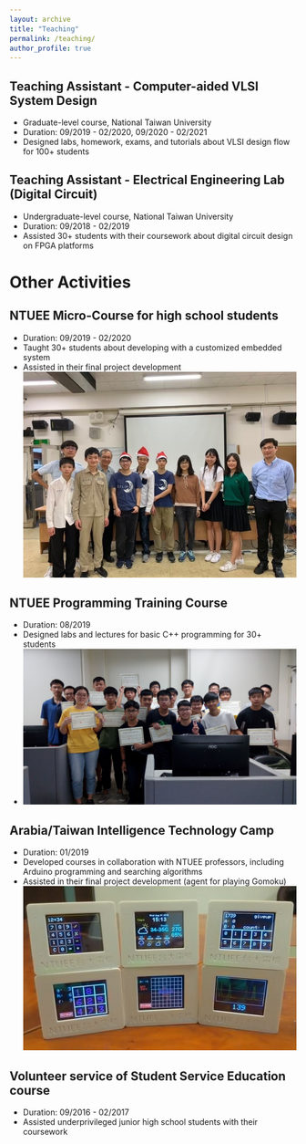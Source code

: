 ```yaml
---
layout: archive
title: "Teaching"
permalink: /teaching/
author_profile: true
---
```


## Teaching Assistant - Computer-aided VLSI System Design
* Graduate-level course, National Taiwan University
* Duration: 09/2019 - 02/2020, 09/2020 - 02/2021
* Designed labs, homework, exams, and tutorials about VLSI design flow for 100+ students

## Teaching Assistant - Electrical Engineering Lab (Digital Circuit)
* Undergraduate-level course, National Taiwan University
* Duration: 09/2018 - 02/2019
* Assisted 30+ students with their coursework about digital circuit design on FPGA platforms

Other Activities
===

## NTUEE Micro-Course for high school students
* Duration: 09/2019 - 02/2020
* Taught 30+ students about developing with a customized embedded system
* Assisted in their final project development <br/>
<img src='/images/Teach-micro.jpg' width='600' > <br/>

## NTUEE Programming Training Course
* Duration: 08/2019
* Designed labs and lectures for basic C++ programming for 30+ students
* <img src='/images/Teach-cpp.jpg' width='600' > <br/>
## Arabia/Taiwan Intelligence Technology Camp
* Duration: 01/2019
* Developed courses in collaboration with NTUEE professors, including Arduino programming and searching algorithms
* Assisted in their final project development (agent for playing Gomoku) <br/>
<img src='/images/Teach-arabia.jpg' width='600' > <br/>

## Volunteer service of Student Service Education course
* Duration: 09/2016 - 02/2017
* Assisted underprivileged junior high school students with their coursework <br/>

<!--
{% include base_path %}

{% for post in site.teaching reversed %}
  {% include archive-single.html %}
{% endfor %}
-->